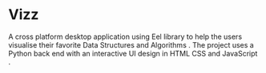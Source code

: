 # Vizz
 A cross platform desktop application using Eel library to help the users visualise their favorite Data Structures and Algorithms . The project uses a Python back end with an interactive UI design in HTML CSS and JavaScript .
